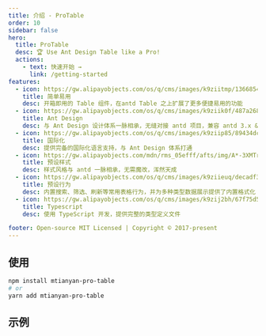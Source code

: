 ```yaml
---
title: 介绍 - ProTable
order: 10
sidebar: false
hero:
  title: ProTable
  desc: 🏆 Use Ant Design Table like a Pro!
  actions:
    - text: 快速开始 →
      link: /getting-started
features:
  - icon: https://gw.alipayobjects.com/os/q/cms/images/k9ziitmp/13668549-b393-42a2-97c3-a6365ba87ac2_w96_h96.png
    title: 简单易用
    desc: 开箱即用的 Table 组件，在antd Table 之上扩展了更多便捷易用的功能
  - icon: https://gw.alipayobjects.com/os/q/cms/images/k9ziik0f/487a2685-8f68-4c34-824f-e34c171d0dfd_w96_h96.png
    title: Ant Design
    desc: 与 Ant Design 设计体系一脉相承，无缝对接 antd 项目，兼容 antd 3.x & 4.x
  - icon: https://gw.alipayobjects.com/os/q/cms/images/k9ziip85/89434dcf-5f1d-4362-9ce0-ab8012a85924_w96_h96.png
    title: 国际化
    desc: 提供完备的国际化语言支持，与 Ant Design 体系打通
  - icon: https://gw.alipayobjects.com/mdn/rms_05efff/afts/img/A*-3XMTrwP85wAAAAAAAAAAABkARQnAQ
    title: 预设样式
    desc: 样式风格与 antd 一脉相承，无需魔改，浑然天成
  - icon: https://gw.alipayobjects.com/os/q/cms/images/k9ziieuq/decadf3f-b53a-4c48-83f3-a2faaccf9ff7_w96_h96.png
    title: 预设行为
    desc: 内置搜索、筛选、刷新等常用表格行为，并为多种类型数据展示提供了内置格式化
  - icon: https://gw.alipayobjects.com/os/q/cms/images/k9zij2bh/67f75d56-0d62-47d6-a8a5-dbd0cb79a401_w96_h96.png
    title: Typescript
    desc: 使用 TypeScript 开发，提供完整的类型定义文件

footer: Open-source MIT Licensed | Copyright © 2017-present
---
```


## 使用

```bash
npm install mtianyan-pro-table
# or
yarn add mtianyan-pro-table
```

## 示例

<code src="./demo/single.tsx" />
